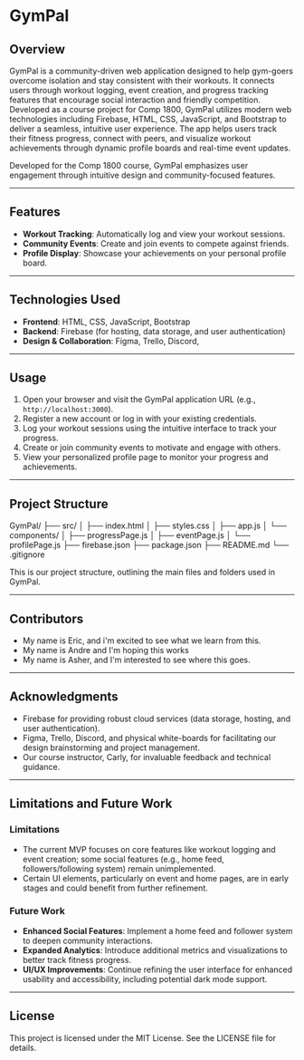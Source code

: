 # GymPal

## Overview
GymPal is a community-driven web application designed to help gym-goers overcome isolation and stay consistent with their workouts. It connects users through workout logging, event creation, and progress tracking features that encourage social interaction and friendly competition. Developed as a course project for Comp 1800, GymPal utilizes modern web technologies including Firebase, HTML, CSS, JavaScript, and Bootstrap to deliver a seamless, intuitive user experience. The app helps users track their fitness progress, connect with peers, and visualize workout achievements through dynamic profile boards and real-time event updates.

Developed for the Comp 1800 course, GymPal emphasizes user engagement through intuitive design and community-focused features.

---

## Features

- **Workout Tracking**: Automatically log and view your workout sessions.
- **Community Events**: Create and join events to compete against friends.
- **Profile Display**: Showcase your achievements on your personal profile board.

---

## Technologies Used

- **Frontend**: HTML, CSS, JavaScript, Bootstrap
- **Backend**: Firebase (for hosting, data storage, and user authentication)
- **Design & Collaboration**: Figma, Trello, Discord, 

---

## Usage

1. Open your browser and visit the GymPal application URL (e.g., `http://localhost:3000`).
2. Register a new account or log in with your existing credentials.
3. Log your workout sessions using the intuitive interface to track your progress.
4. Create or join community events to motivate and engage with others.
5. View your personalized profile page to monitor your progress and achievements.

---

## Project Structure

GymPal/ ├── src/ │ ├── index.html │ ├── styles.css │ ├── app.js │ └── components/ │ ├── progressPage.js │
 ├── eventPage.js │ └── profilePage.js ├── firebase.json ├── package.json ├── README.md └── .gitignore

This is our project structure, outlining the main files and folders used in GymPal.

---

## Contributors
- My name is Eric, and i'm excited to see what we learn from this.
- My name is Andre and I'm hoping this works
- My name is Asher, and I'm interested to see where this goes.

---

## Acknowledgments

- Firebase for providing robust cloud services (data storage, hosting, and user authentication).
- Figma, Trello, Discord, and physical white-boards for facilitating our design brainstorming and project management.
- Our course instructor, Carly, for invaluable feedback and technical guidance.

---

## Limitations and Future Work
### Limitations

- The current MVP focuses on core features like workout logging and event creation; some social features (e.g., home feed, followers/following system) remain unimplemented.
- Certain UI elements, particularly on event and home pages, are in early stages and could benefit from further refinement.

### Future Work

- **Enhanced Social Features**: Implement a home feed and follower system to deepen community interactions.
- **Expanded Analytics**: Introduce additional metrics and visualizations to better track fitness progress.
- **UI/UX Improvements**: Continue refining the user interface for enhanced usability and accessibility, including potential dark mode support.

---

## License

This project is licensed under the MIT License. See the LICENSE file for details.
